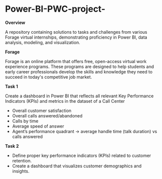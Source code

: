 # Power-BI-PWC-project-

**Overview**

A repository containing solutions to tasks and challenges from various Forage virtual internships, demonstrating proficiency in Power BI, data analysis, modeling, and visualization.

**Forage**

Forage is an online platform that offers free, open-access virtual work experience programs. These programs are designed to help students and early career professionals develop the skills and knowledge they need to succeed in today's competitive job market.

**Task 1**

Create a dashboard in Power BI  that reflects all relevant Key Performance Indicators (KPIs) and metrics in the dataset of a Call Center
* Overall customer satisfaction
* Overall calls answered/abandoned
* Calls by time
* Average speed of answer
* Agent’s performance quadrant -> average handle time (talk duration) vs calls answered

**Task 2**

* Define proper key performance indicators (KPIs) related to customer retention.
* Create a dashboard that visualizes customer demographics and insights.
  
